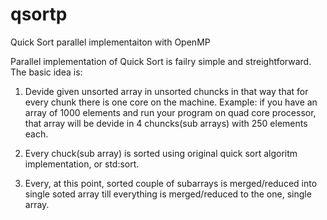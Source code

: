qsortp
======

Quick Sort parallel implementaiton with OpenMP


Parallel implementation of Quick Sort is failry simple and streightforward. 
The basic idea is: 

1) Devide given unsorted array in unsorted chuncks in that way that for every chunk there is one core on the machine. 
   Example: if you have an array of 1000 elements and run your program on quad core processor, that array
   will be devide in 4 chuncks(sub arrays) with 250 elements each. 

2) Every chuck(sub array) is sorted using original quick sort algoritm implementation, or std:sort. 

3) Every, at this point, sorted couple of subarrays is merged/reduced into single soted array till everything is merged/reduced to the one, single array. 




